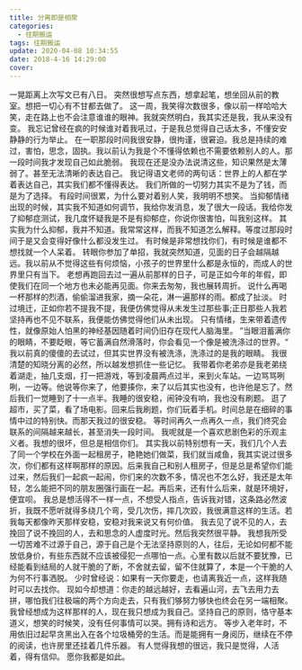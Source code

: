 ```yaml
---
title: 分离即是相聚
categories:
  - 往期搬运
tags: 往期搬运
update: 2020-04-08 10:34:55
date: 2018-4-16 14:29:00
cover:
---
```


一晃距离上次写文已有八日。
 突然很想写点东西，想拿起笔，想坐回从前的教室。想把一切心有不甘都去做了。
这一周，我笑得次数很多，像以前一样哈哈大笑，走在路上也不会注意谁谁的眼神。我就突然明白，我其实还是我，我从来没有变。
我忘记曾经在疯的时候谁对着我吼过，于是我总觉得自己话太多，不懂安安静静的行为举止。
在一职那段时间我很安静，很拘谨，很窘迫。我总是持续的难过，害怕，思念，固执。我以前认为我是个不懂得依赖也不需要依赖别人的人。那一段时间我才发现自己如此脆弱。
我现在还是没办法说清这些，知识果然是太薄弱了。甚至无法清晰的表达自己。
我记得语文老师的两句话：世界上的人都在学着表达自己，其实我们都不懂得表达。
                                            我们所做的一切努力其实不是为了钱，而是为了选择。
有段时间很累，为什么要对着别人笑，我明明不想笑。
当抑郁情绪出现的时候，其实我不知道如何调节，我给你发消息，发了很大一段话。我给你发了抑郁症测试，我几度怀疑我是不是有抑郁症，你说你很害怕，叫我别这样。
其实我为什么抑郁，我并不知道。我常常这样，而我不知道怎么解释。等度过那段时间于是又会变得好像什么都没发生过。
有时候是非常想找你们，有时候是谁都不想找就一个人呆着。
转眼你参加了单招，我就突然知道，见面的日子会越隔越远。我以前从不觉得这些有何烦恼，小孩子的世界里什么都是永恒的，而成人的世界里只有当下。
老想再跑回去过一遍从前那样的日子，可是正如今年的年假，即使我们在同一个地方也未必能再见面。你来去匆匆，我也展转周折。
说什么再喝一杯那样的烈酒，偷偷溜进我家，摘一朵花，淋一遍那样的雨。都成了扯淡。
时过境迁，正如你若不提我不提，我便仿佛觉得从未发生过那些事;正日那些人我若坚持再也不见不联系，我便能仿佛觉得他们从未出现。
只有情绪，生来带着遗传性，就像原始人怕黑的神经基因随着时间仍旧存在现代人脑海里。
”当眼泪蓄满你的眼睛，不要眨眼，等它蓄满自然滑落时，你会看见一个像是被洗涤过的世界。“
我以前真的傻傻的去试过，但其实世界没有被洗涤，洗涤过的是我的眼睛。
我很清楚的知晓分离的必然，所以越发想抓住一些记忆。
我带着你老弟亦是我老弟绕着湖走，抽几支烟，打一把游戏，等到凌晨两点过半，来到火车站。一边骂骂咧咧，一边等。他说等你来了，他要揍你，来了以后其实也没有，也许他是忘了。然后我们一觉睡到了十一点半。我睡的很安稳，闹钟没有响，我也没有刷题。
逛了超市，买了菜，看了场电影。回来后我刷题，你们玩着手机。时间总是在细碎的事情中过的特别快。而那天我过的很安稳。
等时间再久一点再久一点，我们终究会联系的间隔越来越长，甚至消失一段时间。
我呢就是一个喜欢悲剧色彩的乐观主义者。我想的很坏，但总是相信你们。
其实我以前特别想有一天，我们几个人去了同一个学校在外面一起租房子，艳艳她们做菜，我们就当咸鱼，我其实说过很多次，你们都有这样啊那样的原因。后来我自己和别人租房子，但是总是希望你们能过来，然后我们一起疯一起闹，你们来的次数不多，情况也不怎么好，我还是太年轻，怎么能把不同的朋友圈强行画在一起。再后来，还有什么后来，就是环境好，便宜呗。
我总是想活得不一样一点，不想受人指点，告诉我对错，这条路必然波折，我既不愿听就得多绕几个弯，受几次伤，摔几次跤，我很满意这样的生活。若我每天都像昨天那样安稳，安稳对我来说又有何价值。
我去见了说不见的人，去挽回了说不挽回的人，去和思念的人虚度时光。然后我突然很平静。
我想我所受一切苦难不过源于自己，源于自己是个无法坚持原则的人，往后，无论如何都不能放低身价，有些东西就不应该被侵犯一点哪怕一点。心里有数以后就不要犹豫，已经能看到结局的人就干脆的了断，不舍就去留，留不住就算了，本是一个干脆的人为何不行事洒脱。
少时曾经说：如果有一天你要走，也请离我近一点，这样我随时可以去找你。
现如今却想道：你走的越远越好，去看遍山河，去飞去用力去拼，哪怕我们往极端的两个方向走去，只有我们够努力够快也终会在另一端相聚。
我曾经想成为这样那样的人，现在我只想成为我自己。坚持自己的原则，恪守基本道义，想笑的时候笑，没有任何事情可以哭。拥有诗和远方。
等步入老年时，不用依旧过起早贪黑出入在各个垃圾桶旁的生活。而是能拥有一身阅历，继续在不停的阅读，也许房里还挂着几件乐器。
有人觉得我想的很远，我只是觉得，人活着，得有信仰。
愿你我都是如此。